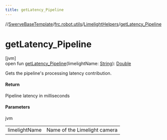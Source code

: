 ```yaml
---
title: getLatency_Pipeline
---
```

//[SwerveBaseTemplate](../../../index.html)/[frc.robot.utils](../index.html)/[LimelightHelpers](index.html)/[getLatency_Pipeline](get-latency_-pipeline.html)



# getLatency_Pipeline



[jvm]\
open fun [getLatency_Pipeline](get-latency_-pipeline.html)(limelightName: [String](https://docs.oracle.com/javase/8/docs/api/java/lang/String.html)): [Double](https://kotlinlang.org/api/latest/jvm/stdlib/kotlin/-double/index.html)



Gets the pipeline's processing latency contribution.



#### Return



Pipeline latency in milliseconds



#### Parameters


jvm

| | |
|---|---|
| limelightName | Name of the Limelight camera |




